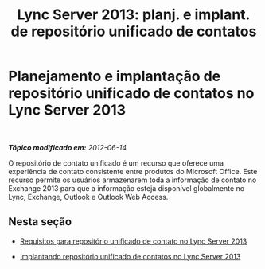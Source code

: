 ﻿---
title: "Lync Server 2013: planj. e implant. de repositório unificado de contatos"
TOCTitle: Planejamento e implantação de repositório unificado de contatos
ms:assetid: d56e11be-43dd-45d4-8ac6-3adfb03f5d1a
ms:mtpsurl: https://technet.microsoft.com/pt-br/library/JJ205283(v=OCS.15)
ms:contentKeyID: 49308232
ms.date: 05/19/2016
mtps_version: v=OCS.15
ms.translationtype: HT
---

# Planejamento e implantação de repositório unificado de contatos no Lync Server 2013

 

_**Tópico modificado em:** 2012-06-14_

O repositório de contato unificado é um recurso que oferece uma experiência de contato consistente entre produtos do Microsoft Office. Este recurso permite os usuários armazenarem toda a informação de contato no Exchange 2013 para que a informação esteja disponível globalmente no Lync, Exchange, Outlook e Outlook Web Access.

## Nesta seção

  - [Requisitos para repositório unificado de contato no Lync Server 2013](lync-server-2013-requirements-for-unified-contact-store.md)

  - [Implantando repositório unificado de contatos no Lync Server 2013](lync-server-2013-deploying-unified-contact-store.md)


